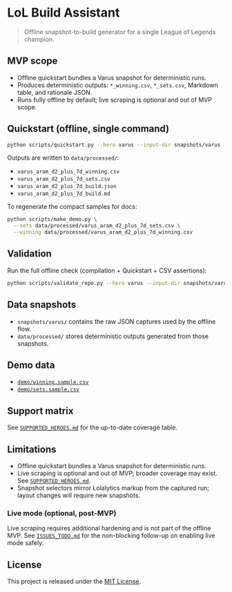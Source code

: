 # LoL Build Assistant
> Offline snapshot-to-build generator for a single League of Legends champion.

## MVP scope
- Offline quickstart bundles a Varus snapshot for deterministic runs.
- Produces deterministic outputs: `*_winning.csv`, `*_sets.csv`, Markdown table, and rationale JSON.
- Runs fully offline by default; live scraping is optional and out of MVP scope.

## Quickstart (offline, single command)
```bash
python scripts/quickstart.py --hero varus --input-dir snapshots/varus
```
Outputs are written to `data/processed/`:
- `varus_aram_d2_plus_7d_winning.csv`
- `varus_aram_d2_plus_7d_sets.csv`
- `varus_aram_d2_plus_7d_build.json`
- `varus_aram_d2_plus_7d_build.md`

To regenerate the compact samples for docs:
```bash
python scripts/make_demo.py \
  --sets data/processed/varus_aram_d2_plus_7d_sets.csv \
  --winning data/processed/varus_aram_d2_plus_7d_winning.csv
```

## Validation
Run the full offline check (compilation + Quickstart + CSV assertions):
```bash
python scripts/validate_repo.py --hero varus --input-dir snapshots/varus --offline
```

## Data snapshots
- `snapshots/varus/` contains the raw JSON captures used by the offline flow.
- `data/processed/` stores deterministic outputs generated from those snapshots.

## Demo data
- [`demo/winning.sample.csv`](demo/winning.sample.csv)
- [`demo/sets.sample.csv`](demo/sets.sample.csv)

## Support matrix
See [`SUPPORTED_HEROES.md`](SUPPORTED_HEROES.md) for the up-to-date coverage table.

## Limitations
- Offline quickstart bundles a Varus snapshot for deterministic runs.
- Live scraping is optional and out of MVP; broader coverage may exist. See [`SUPPORTED_HEROES.md`](SUPPORTED_HEROES.md).
- Snapshot selectors mirror Lolalytics markup from the captured run; layout changes will require new snapshots.

### Live mode (optional, post-MVP)
Live scraping requires additional hardening and is not part of the offline MVP. See [`ISSUES_TODO.md`](ISSUES_TODO.md) for the non-blocking follow-up on enabling live mode safely.

## License
This project is released under the [MIT License](LICENSE).
